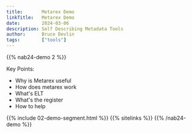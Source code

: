 ```yaml
---
title:       Metarex Demo
linkTitle:   Metarex Demo
date:        2024-03-06
description: Self Describing Metadata Tools
author:      Bruce Devlin
tags:        ["tools"]
---
```


{{% nab24-demo 2 %}}

Key Points:

* Why is Metarex useful
* How does metarex work
* What's ELT
* What's the register
* How to help

{{% include 02-demo-segment.html %}}
{{% sitelinks %}}
{{% /nab24-demo %}}
